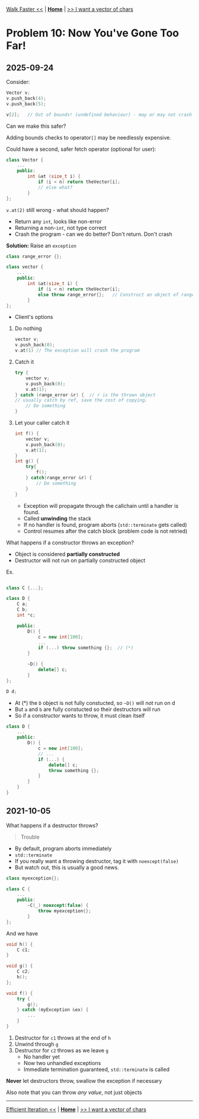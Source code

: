 [Walk Faster <<](./problem_9.md) | [**Home**](../README.md) | [>> I want a vector of chars](./problem_11.md)

# Problem 10: Now You've Gone Too Far!
## **2025-09-24**

Consider:

```C++
Vector v;
v.push_back(4);
v.push_back(5);

v[2];   // Out of bounds! (undefined behaviour) - may or may not crash
```

Can we make this safer?

Adding bounds checks to operator`[]` may be needlessly expensive.

Could have a second, safer fetch operator (optional for user):

```C++
class Vector {
    ...
    public:
        int &at (size_t i) {
            if (i < n) return theVector[i];
            // else what?
        }
};
```

`v.at(2)` still wrong - what should happen?
- Return any `int`, looks like non-error
- Returning a non-`int`, not type correct
- Crash the program - can we do better? Don't return. Don't crash

**Solution:** Raise an `exception`

```C++
class range_error {};

class vector {
    ...
    public:
        int &at(size_t i) {
            if (i < n) return theVector[i];
            else throw range_error{};   // Construct an object of range_error & "throw" it
        } 
};
```

- Client's options
1. Do nothing
    ```C++
    vector v;
    v.push_back(0);
    v.at(1) // The exception will crash the program
    ```
1. Catch it
    ```C++
    try {
        vector v;
        v.push_back(0);
        v.at(1);
    } catch (range_error &r) {  // r is the thrown object
    // usually catch by ref, save the cost of copying.
        // Do something
    }
    ```
1. Let your caller catch it
    ```C++
    int f() {
        vector v;
        v.push_back(0);
        v.at(1);
    }
    int g() {
        try{
            f();
        } catch(range_error &r) {
            // Do something
        }
    }
    ```
    - Exception will propagate through the callchain until a handler is found.
    - Called **unwinding** the stack
    - If no handler is found, program aborts (`std::terminate` gets called)
    - Control resumes after the catch block (problem code is not retried)

What happens if a constructor throws an exception?
- Object is considered **partially constructed**
- Destructor will not run on partially constructed object

Ex.

```C++ 

class C {...};

class D {
    C a;
    C b;
    int *c;

    public:
        D() {
            c = new int[100];
            ...
            if (...) throw something {};  // (*)
        }

        ~D() {
            delete[] c;
        }
};

D d;
```

- At (\*) the `D` object is not fully constucted, so `~D()` will not run on d
- But `a` and `b` are fully constucted so their destructors will run
- So if a constructor wants to throw, it must clean itself

```C++
class D {
    ...
    public:
        D() {
            c = new int[100];
            // ...
            if (...) {
                delete[] c;
                throw something {};
            }
        }
    }
} 
```

## **2021-10-05**
What happens if a destructor throws? 
> Trouble
- By default, program aborts immediately
- `std::terminate`
- If you really want a throwing destructor, tag it with `noexcept(false)` 
- But watch out, this is usually a good news.

```C++
class myexception{};

class C {
    ...
    public:
        ~C(_) noexcept(false) {
            throw myexception{};
        }
};
```
And we have
```C++
void h() {
    C c1;
}

void g() {
    C c2;
    h();
};

void f() {
    try {
        g();
    } catch (myException &ex) {
        ...
    }
}
```

1. Destructor for `c1` throws at the end of `h`
1. Unwind through `g`
1. Destructor for `c2` throws as we leave `g`
    - No handler yet
    - Now two unhandled exceptions
    - Immediate termination guaranteed, `std::terminate` is called

**Never** let destructors throw, swallow the exception if necessary

Also note that you can throw _any value_, not just objects

---
[Efficient Iteration <<](./problem_9.md) | [**Home**](../README.md) | [>> I want a vector of chars](./problem_11.md)
